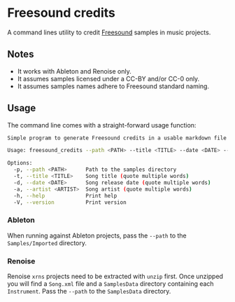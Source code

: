 # Freesound credits

A command lines utility to credit [Freesound](https://freesound.org) samples in
music projects.

## Notes

- It works with Ableton and Renoise only.
- It assumes samples licensed under a CC-BY and/or CC-0 only.
- It assumes samples names adhere to Freesound standard naming.

## Usage

The command line comes with a straight-forward usage function:

```bash
Simple program to generate Freesound credits in a usable markdown file

Usage: freesound_credits --path <PATH> --title <TITLE> --date <DATE> --artist <ARTIST>

Options:
  -p, --path <PATH>      Path to the samples directory
  -t, --title <TITLE>    Song title (quote multiple words)
  -d, --date <DATE>      Song release date (quote multiple words)
  -a, --artist <ARTIST>  Song artist (quote multiple words)
  -h, --help             Print help
  -V, --version          Print version
```

### Ableton

When running against Ableton projects, pass the `--path` to the
`Samples/Imported` directory.

### Renoise

Renoise `xrns` projects need to be extracted with `unzip` first. Once unzipped
you will find a `Song.xml` file and a `SamplesData` directory containing each
`Instrument`. Pass the `--path` to the `SamplesData` directory.
